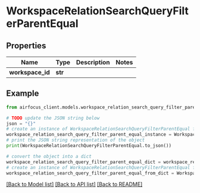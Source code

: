 # WorkspaceRelationSearchQueryFilterParentEqual


## Properties

Name | Type | Description | Notes
------------ | ------------- | ------------- | -------------
**workspace_id** | **str** |  | 

## Example

```python
from airfocus_client.models.workspace_relation_search_query_filter_parent_equal import WorkspaceRelationSearchQueryFilterParentEqual

# TODO update the JSON string below
json = "{}"
# create an instance of WorkspaceRelationSearchQueryFilterParentEqual from a JSON string
workspace_relation_search_query_filter_parent_equal_instance = WorkspaceRelationSearchQueryFilterParentEqual.from_json(json)
# print the JSON string representation of the object
print(WorkspaceRelationSearchQueryFilterParentEqual.to_json())

# convert the object into a dict
workspace_relation_search_query_filter_parent_equal_dict = workspace_relation_search_query_filter_parent_equal_instance.to_dict()
# create an instance of WorkspaceRelationSearchQueryFilterParentEqual from a dict
workspace_relation_search_query_filter_parent_equal_from_dict = WorkspaceRelationSearchQueryFilterParentEqual.from_dict(workspace_relation_search_query_filter_parent_equal_dict)
```
[[Back to Model list]](../README.md#documentation-for-models) [[Back to API list]](../README.md#documentation-for-api-endpoints) [[Back to README]](../README.md)



